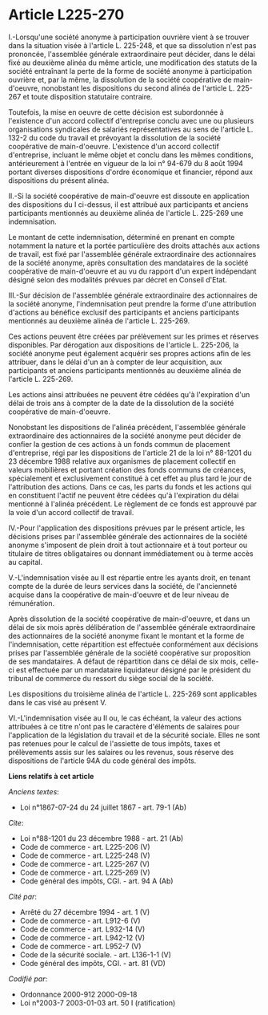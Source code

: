 # Article L225-270

I.-Lorsqu'une société anonyme à participation ouvrière vient à se trouver dans la situation visée à l'article L. 225-248, et
que sa dissolution n'est pas prononcée, l'assemblée générale extraordinaire peut décider, dans le délai fixé au deuxième
alinéa du même article, une modification des statuts de la société entraînant la perte de la forme de société anonyme à
participation ouvrière et, par la même, la dissolution de la société coopérative de main-d'oeuvre, nonobstant les
dispositions du second alinéa de l'article L. 225-267 et toute disposition statutaire contraire. 

Toutefois, la mise en oeuvre de cette décision est subordonnée à l'existence d'un accord collectif d'entreprise conclu avec
une ou plusieurs organisations syndicales de salariés représentatives au sens de l'article L. 132-2 du code du travail et
prévoyant la dissolution de la société coopérative de main-d'oeuvre. L'existence d'un accord collectif d'entreprise, incluant
le même objet et conclu dans les mêmes conditions, antérieurement à l'entrée en vigueur de la loi n° 94-679 du 8 août 1994
portant diverses dispositions d'ordre économique et financier, répond aux dispositions du présent alinéa. 

II.-Si la société coopérative de main-d'oeuvre est dissoute en application des dispositions du I ci-dessus, il est attribué
aux participants et anciens participants mentionnés au deuxième alinéa de l'article L. 225-269 une indemnisation. 

Le montant de cette indemnisation, déterminé en prenant en compte notamment la nature et la portée particulière des droits
attachés aux actions de travail, est fixé par l'assemblée générale extraordinaire des actionnaires de la société anonyme,
après consultation des mandataires de la société coopérative de main-d'oeuvre et au vu du rapport d'un expert indépendant
désigné selon des modalités prévues par décret en Conseil d'Etat. 

III.-Sur décision de l'assemblée générale extraordinaire des actionnaires de la société anonyme, l'indemnisation peut prendre
la forme d'une attribution d'actions au bénéfice exclusif des participants et anciens participants mentionnés au deuxième
alinéa de l'article L. 225-269. 

Ces actions peuvent être créées par prélèvement sur les primes et réserves disponibles. Par dérogation aux dispositions de
l'article L. 225-206, la société anonyme peut également acquérir ses propres actions afin de les attribuer, dans le délai
d'un an à compter de leur acquisition, aux participants et anciens participants mentionnés au deuxième alinéa de l'article L.
225-269. 

Les actions ainsi attribuées ne peuvent être cédées qu'à l'expiration d'un délai de trois ans à compter de la date de la
dissolution de la société coopérative de main-d'oeuvre. 

Nonobstant les dispositions de l'alinéa précédent, l'assemblée générale extraordinaire des actionnaires de la société anonyme
peut décider de confier la gestion de ces actions à un fonds commun de placement d'entreprise, régi par les dispositions de
l'article 21 de la loi n° 88-1201 du 23 décembre 1988 relative aux organismes de placement collectif en valeurs mobilières et
portant création des fonds communs de créances, spécialement et exclusivement constitué à cet effet au plus tard le jour de
l'attribution des actions. Dans ce cas, les parts du fonds et les actions qui en constituent l'actif ne peuvent être cédées
qu'à l'expiration du délai mentionné à l'alinéa précédent. Le règlement de ce fonds est approuvé par la voie d'un accord
collectif de travail. 

IV.-Pour l'application des dispositions prévues par le présent article, les décisions prises par l'assemblée générale des
actionnaires de la société anonyme s'imposent de plein droit à tout actionnaire et à tout porteur ou titulaire de titres
obligataires ou donnant immédiatement ou à terme accès au capital. 

V.-L'indemnisation visée au II est répartie entre les ayants droit, en tenant compte de la durée de leurs services dans la
société, de l'ancienneté acquise dans la coopérative de main-d'oeuvre et de leur niveau de rémunération. 

Après dissolution de la société coopérative de main-d'oeuvre, et dans un délai de six mois après délibération de l'assemblée
générale extraordinaire des actionnaires de la société anonyme fixant le montant et la forme de l'indemnisation, cette
répartition est effectuée conformément aux décisions prises par l'assemblée générale de la société coopérative sur
proposition de ses mandataires. A défaut de répartition dans ce délai de six mois, celle-ci est effectuée par un mandataire
liquidateur désigné par le président du tribunal de commerce du ressort du siège social de la société. 

Les dispositions du troisième alinéa de l'article L. 225-269 sont applicables dans le cas visé au présent V. 

VI.-L'indemnisation visée au II ou, le cas échéant, la valeur des actions attribuées à ce titre n'ont pas le caractère
d'éléments de salaires pour l'application de la législation du travail et de la sécurité sociale. Elles ne sont pas retenues
pour le calcul de l'assiette de tous impôts, taxes et prélèvements assis sur les salaires ou les revenus, sous réserve des
dispositions de l'article 94A du code général des impôts.

**Liens relatifs à cet article**

_Anciens textes_:

  - Loi n°1867-07-24 du 24 juillet 1867 - art. 79-1 (Ab)

_Cite_:

  - Loi n°88-1201 du 23 décembre 1988 - art. 21 (Ab)
  - Code de commerce - art. L225-206 (V)
  - Code de commerce - art. L225-248 (V)
  - Code de commerce - art. L225-267 (V)
  - Code de commerce - art. L225-269 (V)
  - Code général des impôts, CGI. - art. 94 A (Ab)

_Cité par_:

  - Arrêté du 27 décembre 1994 - art. 1 (V)
  - Code de commerce - art. L912-6 (V)
  - Code de commerce - art. L932-14 (V)
  - Code de commerce - art. L942-12 (V)
  - Code de commerce - art. L952-7 (V)
  - Code de la sécurité sociale. - art. L136-1-1 (V)
  - Code général des impôts, CGI. - art. 81 (VD)

_Codifié par_:

  - Ordonnance 2000-912 2000-09-18
  - Loi n°2003-7 2003-01-03 art. 50 I (ratification)
